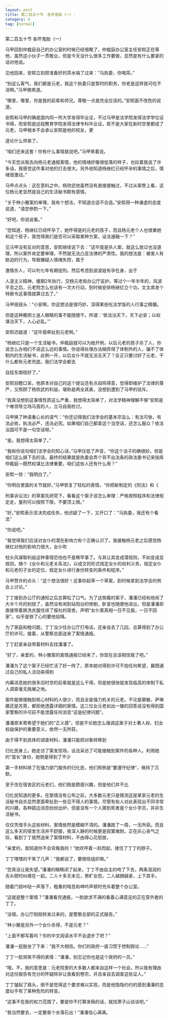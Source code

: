 ```yaml
---
layout: post
title: 第二百五十节　各怀鬼胎（一）-
category: 6
tag: [normal]
---
```


第二百五十节 各怀鬼胎（一）

马甲回到仲裁庭自己的办公室的时候已经很晚了，仲裁庭办公室主任安熙正在等他，虽然这小伙子一贯敬业，但是今天没什么很多工作要做，显然是有什么要紧的话对他说。

见他回来，安熙立刻把准备好的茶水端了过来：“马执委，你喝茶。”

“别这么客气，我们都是元老，我这个执委只是暂时的职务，你老是这样我可吃不消啊。”马甲微笑道。

“哪里，哪里，你是我的前辈和师兄。尊敬一点是完全应该的。”安熙面不改色的说道。

安熙和马甲的确是国内同一所大学发得毕业证，不过马甲是法学院发得法学学位证书得，而安熙是远程教育学院发得法律专科毕业证。若不是大家在新时空里都成了元老，马甲根本不会承认安熙是他的校友，更

遑论什么师弟了。

“咱们还来这套！你有什么事情就说吧。”马甲笑着说。

“今天您派我去向杨元老通报案情，他的情绪好像很低落的样子，也拉着我说了许多话，我感觉这件事对他的打击很大。另外他知道杨继红已经怀孕的事情之后，情绪很激动。”

马甲点点头：这在意料之中。杨欣武他虽然没有直接接触过，不过从案卷上看，这位杨元老显然是自己的生活秘书颇有感情。

“关于林小雅案的审理，我有个想法，不知道合适不合适。”安熙用一种谦虚的态度说道，“请您参酌一下。”

“好吧，你说说看。”

“您知道，杨继红已经怀孕了，她怀得是的元老的孩子，而且杨元老个人也很重她和这个孩子，我觉得我们是否可以采取某种方案，设法通融一下？”

见马甲没有反对的意思，安熙继续说下去：“这毕竟是杀人案，就这么放过也没道理，所以案件肯定要审理，不然就无法凸显法律的严肃性。我的想法是：被害人有胁迫的行为，导致嫌疑人情绪失控，属于

激情杀人，可以判七年有期徒刑。然后考虑到波波娃有孕在身，出于

人道主义精神，缓期2年执行，交杨元老和办公厅监护。等过个一年半年的，风波平息之后，元老院怎么也该有一次大行动，到时候安排杨继红立个功，文主席发个特赦令这事情就算过去了。”

马甲摇摇头：“小安啊，你这想法是很巧妙，深得某些吃法学饭的人行事之精髓。

但是这种撒把土迷人眼睛的事不能随便干。所谓：‘依法治天下，天下必安；以权谋治天下，人心必乱。’”

安熙迟疑道：“这毕竟牵扯到元老啊。”

“杨继红只是一个生活秘书，仲裁庭就可以为她开例，以后元老的孩子杀了人，你说怎么办咱们不说这么远的事情。你说得处理办法糊弄得了体制外的人，骗不了体制内的生活秘书，此例一开，以后女仆不就无法无天了？反正只要讨好了元老，干什么都有元老兜底。我们法学会都去

自挂东南枝好了。”

安熙目瞪口呆，他原本对自己的这个提议还有点自鸣得意，觉得即维护了法律的尊严，又照顾了杨欣武的利益，堪称是两全其美，没想到遭到了马甲的驳斥。

“我真没想到这事情性质这么严重，我想得太简单了，对法学精神理解不够”安熙是个唯领导立场马首的人，立马自我检讨。

马甲换了种语重心长的语气：“你还记得我们法学会的基本宗旨么：有法可依，有法必依，执法必严，违法必究。如果咱们自己都拿这个当空话，还怎么服众？依法治国可不是一句空话呀。”

“是。我想得太简单了。”

“我和你说句咱们法学会的知心话，”马甲压低了声音，“你这个法子的确很妙。但是咱们这么搞下去的话，最终的结果就是执委会弄个背不出法条的政法委书记来指挥仲裁庭―既然权谋比法律重要，咱们这些人还有什么用？”

安熙一惊：“我明白了。”

“你明白里面的关节就好。”马甲恢复了轻松的表情，“你把新制定的《刑法》和《

刑事诉讼法》的草案先研究下，看看这个案子该怎么审理：严格按照程序和法律规定走，量刑可以按照下限，不要顶上限。”

“好。”安熙表示坚决完成任务，他迟疑了一下，又开口了：“马执委，我还有个看法”

“你说吧。”

“我觉得我们应该对女仆的潜在影响力有个正确认识了。我接触杨元老之后感觉杨继红对他的影响力很大，女仆吹

枕头风谋取利益这种事情恐怕也不是稀罕事了。与其让其变成潜规则，不如变成显规则，搞个《女仆和元老关系法》，以成文的形式规定女仆的权利义务，规定女仆和元老的子女的定位，规定女仆进行身份转变的条件和程序。”

马甲赞许的点头：“这个想法很好！这事你起草一个草案，到时候拿到法学会的例会上讨论。”

丁丁接到办公厅的通知之后总算松了口气，为了这倒霉的案子，潘潘已经和他闹了大半个月的别扭了，虽然没有闹到站阳台的惨剧，卧室也随便他进出，但是潘潘却直接带着换洗衣服住进了报社的宿舍。声明“女仆案真相一日不见报，一日不回家”。似乎是铁了心的要他投降。

为了家庭和睦问题，丁丁没少往办公厅打电话，还亲自去了几回，总算得到了办公厅的许可。接着，从警察总部送来了案情通报。

丁丁赶紧亲自带着材料去找潘潘了。

“好了，亲爱的，林小雅案的案情通报已经来了，你现在总该相信我了吧。”

潘潘为了这个案子已经忙活了好一阵了，原本她对得到许可不抱任何希望，冀图通过自己的私人活动来得到

内幕消息她的很多旧时空的前辈就是这么干得。但是她很快就发现临高的体制下私人调查毫无施展之地。

案件能够接触到核心材料的人很少，而且全是强力机关的元老。不论是慕敏、萨琳娜还是苏莞，都拒绝透露详细的案情。这三位女元老如出一辙的回答说没有得到国家警察的许可前不能泄露任何消息“这是纪律问题”。

潘潘原本寄希望于她们的“正义感”，但是不论她怎么强调这案子对土著人权、妇女权益保护的重要意义，依然一无所获。

由于得不到具体的调查材料，潘潘只能把对象转移到

归化民身上。她走访了案发现场，设法采访了可能接触到案件的各种人。利用她的“首长”身份，她倒是得到了不少

第一手材料除了在强力部门服务的归化民，他们照例是“要遵守纪律”，保持了沉默。

至于住在宿舍区的元老们，他们倒是颇感兴趣，但是他们并不比

归化民知道的更多。在案情没有公布之前，大多数元老只是猜测这是某家元老的生活秘书自杀显然里面牵扯到一些见不得人的事情。尽管有些人对此表现出不同寻常的兴趣，各种路边消息纷纷出炉，但是没有一个人猜到死者是个女仆学员，并非生活秘书。

仅仅凭借手头这些材料，案情依然是模糊不清的。潘潘跑了一周，一无所获。而且这么多天的宿舍生活并不舒服，夜深人静的时候更是寂寞难耐。正在灰心丧气之际，看到丁丁居然送来了案情材料，不由得心花怒放，

“亲爱的，我知道你不会背叛我的！”她欢呼着一跃而起，搂住了丁丁的脖子。

丁丁嘿嘿的干笑了几声：“我都说了，要相信组织嘛。”

“您真没让我失望。”潘潘的眼睛闭了起来，丁丁不由自主的吻了下去，两条湿润的舌头顿时纠缠在一起。二人十多天未见，男旷女怨，二人越拥越紧，上下其手。

随着门锁咔哒一声落下，粗重的喘息和呻吟声顿时充斥着整个办公室。

“这就是整个案情？”潘潘看完通报，一脸欲求不满的看着心满意足的正在穿外套的丁丁。

“没错。办公厅刚刚转发过来的，是警察总部的正式报告。”

“林小雅是另外一个女仆杀得，不是元老？”

“上面不都写着吗？你的中文阅读水平不会退步了吧？”

潘潘一屁股坐了下来：“我不大相信。你们的政府一直习惯于控制舆论……”

丁丁一脸哭笑不得的表情：“潘潘，别忘记你也是这个政府的一员。”

“哦，不，我的意思是：元老院里的大多数人都来自这样一个社会。所以我有理由对这份报告有充分的怀疑除非让我看到卷宗，并且亲自去调查这些证人。”

丁丁皱起了眉头，倒不是觉得这个要求难以实现，而是他隐隐约约的感到潘潘的态度似乎有了某种危险的转变。

“这事不在我的权力范围了，要是你不打算发稿的话，就找萧子山谈谈吧。”

“我当然要去，一定要查个水落石出！”潘潘信心满满。
